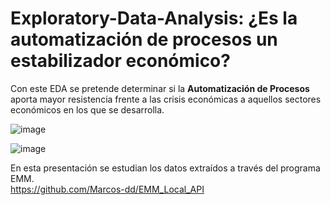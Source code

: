 # Exploratory-Data-Analysis:  ¿Es la automatización de procesos un estabilizador económico?

Con este EDA se pretende determinar si la **Automatización de Procesos** aporta mayor resistencia frente a las crisis económicas a aquellos sectores económicos en los que se desarrolla. 

![image](https://user-images.githubusercontent.com/112617463/203609720-ab8b730c-435c-47df-a4fc-ca53e314df40.png)

![image](https://user-images.githubusercontent.com/112617463/203609871-a2497092-2e43-42ca-90ca-dc293d91d456.png)

En esta presentación se estudian los datos extraídos a través del programa EMM.  
https://github.com/Marcos-dd/EMM_Local_API


